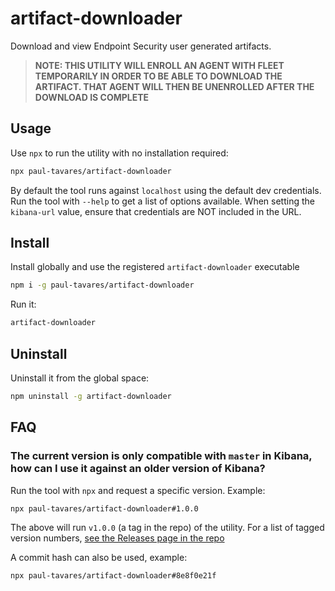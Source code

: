 # artifact-downloader

Download and view Endpoint Security user generated artifacts.

> **NOTE: THIS UTILITY WILL ENROLL AN AGENT WITH FLEET TEMPORARILY IN ORDER TO BE ABLE TO DOWNLOAD THE ARTIFACT. THAT AGENT WILL THEN BE UNENROLLED AFTER THE DOWNLOAD IS COMPLETE**

## Usage

Use `npx` to run the utility with no installation required:

```bash
npx paul-tavares/artifact-downloader
```

By default the tool runs against `localhost` using the default dev credentials. Run the tool with `--help` to get a list
of options available. When setting the `kibana-url` value, ensure that credentials are NOT included in the URL.

## Install

Install globally and use the registered `artifact-downloader` executable

```bash
npm i -g paul-tavares/artifact-downloader
```

Run it:

```bash
artifact-downloader
```

## Uninstall

Uninstall it from the global space:

```bash
npm uninstall -g artifact-downloader
```

## FAQ

### The current version is only compatible with `master` in Kibana, how can I use it against an older version of Kibana?

Run the tool with `npx` and request a specific version. Example:

```bash
npx paul-tavares/artifact-downloader#1.0.0
```

The above will run `v1.0.0` (a tag in the repo) of the utility. For a list of tagged version
numbers, [see the Releases page in the repo](https://github.com/paul-tavares/artifact-downloader/releases)

A commit hash can also be used, example:

```bash
npx paul-tavares/artifact-downloader#8e8f0e21f
```
